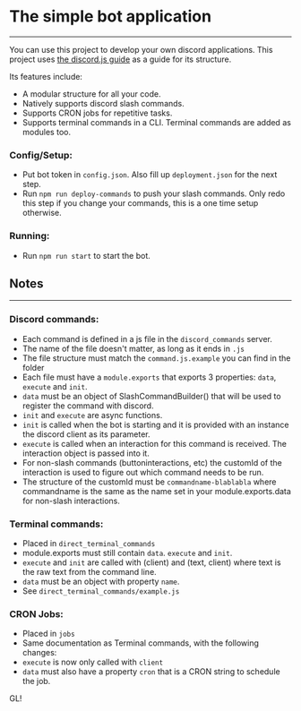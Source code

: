 # The simple bot application
***
You can use this project to develop your own discord applications. 
This project uses [the discord.js guide](discord.js.guide) as a guide for its structure.

Its features include:
- A modular structure for all your code.
- Natively supports discord slash commands.
- Supports CRON jobs for repetitive tasks.
- Supports terminal commands in a CLI. Terminal commands are added as modules too.

### Config/Setup:
- Put bot token in `config.json`. Also fill up `deployment.json` for the next step.
- Run `npm run deploy-commands` to push your slash commands. Only redo this step if you change your commands, this is a one time setup otherwise.

### Running:
- Run `npm run start` to start the bot.

## Notes
***

### Discord commands:
- Each command is defined in a js file in the `discord_commands` server.
- The name of the file doesn't matter, as long as it ends in `.js`
- The file structure must match the `command.js.example` you can find in the folder
- Each file must have a `module.exports` that exports 3 properties: `data`, `execute` and `init`.
- `data` must be an object of SlashCommandBuilder() that will be used to register the command with discord.
- `init` and `execute` are async functions.
- `init` is called when the bot is starting and it is provided with an instance the discord client as its parameter.
- `execute` is called when an interaction for this command is received. The interaction object is passed into it.
- For non-slash commands (buttoninteractions, etc) the customId of the interaction is used to figure out which command needs to be run.
- The structure of the customId must be `commandname-blablabla` where commandname is the same as the name set in your module.exports.data for non-slash interactions.

### Terminal commands:
- Placed in `direct_terminal_commands`
- module.exports must still contain `data`. `execute` and `init`.
- `execute` and `init` are called with (client) and (text, client) where text is the raw text from the command line.
- `data` must be an object with property `name`.
- See `direct_terminal_commands/example.js`

### CRON Jobs:
- Placed in `jobs`
- Same documentation as Terminal commands, with the following changes:
- `execute` is now only called with `client`
- `data` must also have a property `cron` that is a CRON string to schedule the job.

GL!

